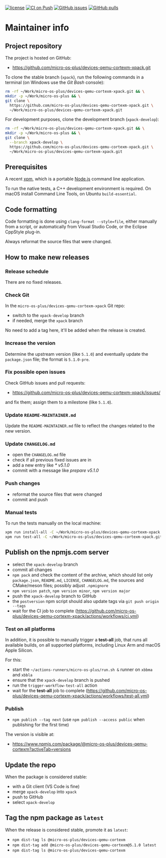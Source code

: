 [![license](https://img.shields.io/github/license/micro-os-plus/devices-qemu-cortexm-xpack)](https://github.com/micro-os-plus/devices-qemu-cortexm-xpack/blob/xpack/LICENSE)
[![CI on Push](https://github.com/micro-os-plus/devices-qemu-cortexm-xpack/actions/workflows/ci.yml/badge.svg)](https://github.com/micro-os-plus/devices-qemu-cortexm-xpack/actions/workflows/ci.yml)
[![GitHub issues](https://img.shields.io/github/issues/micro-os-plus/devices-qemu-cortexm-xpack.svg)](https://github.com/micro-os-plus/devices-qemu-cortexm-xpack/issues/)
[![GitHub pulls](https://img.shields.io/github/issues-pr/micro-os-plus/devices-qemu-cortexm-xpack.svg)](https://github.com/micro-os-plus/devices-qemu-cortexm-xpack/pulls)

# Maintainer info

## Project repository

The project is hosted on GitHub:

- <https://github.com/micro-os-plus/devices-qemu-cortexm-xpack.git>

To clone the stable branch (`xpack`), run the following commands in a
terminal (on Windows use the _Git Bash_ console):

```sh
rm -rf ~/Work/micro-os-plus/devices-qemu-cortexm-xpack.git && \
mkdir -p ~/Work/micro-os-plus && \
git clone \
  https://github.com/micro-os-plus/devices-qemu-cortexm-xpack.git \
  ~/Work/micro-os-plus/devices-qemu-cortexm-xpack.git
```

For development purposes, clone the development branch (`xpack-develop`):

```sh
rm -rf ~/Work/micro-os-plus/devices-qemu-cortexm-xpack.git && \
mkdir -p ~/Work/micro-os-plus && \
git clone \
  --branch xpack-develop \
  https://github.com/micro-os-plus/devices-qemu-cortexm-xpack.git \
  ~/Work/micro-os-plus/devices-qemu-cortexm-xpack.git
```

## Prerequisites

A recent [xpm](https://xpack.github.io/xpm/), which is a portable
[Node.js](https://nodejs.org/) command line application.

To run the native tests, a C++ development environment is required.
On macOS install Command Line Tools, on Ubuntu `build-essential`.

## Code formatting

Code formatting is done using `clang-format --style=file`, either manually
from a script, or automatically from Visual Studio Code, or the Eclipse
CppStyle plug-in.

Always reformat the source files that were changed.

## How to make new releases

### Release schedule

There are no fixed releases.

### Check Git

In the `micro-os-plus/devices-qemu-cortexm-xpack` Git repo:

- switch to the `xpack-develop` branch
- if needed, merge the `xpack` branch

No need to add a tag here, it'll be added when the release is created.

### Increase the version

Determine the upstream version (like `5.1.0`) and eventually update the
`package.json` file; the format is `5.1.0-pre`.

### Fix possible open issues

Check GitHub issues and pull requests:

- <https://github.com/micro-os-plus/devices-qemu-cortexm-xpack/issues/>

and fix them; assign them to a milestone (like `5.1.0`).

### Update `README-MAINTAINER.md`

Update the `README-MAINTAINER.md` file to reflect the changes
related to the new version.

### Update `CHANGELOG.md`

- open the `CHANGELOG.md` file
- check if all previous fixed issues are in
- add a new entry like _* v5.1.0_
- commit with a message like _prepare v5.1.0_

### Push changes

- reformat the source files that were changed
- commit and push

### Manual tests

To run the tests manually on the local machine:

```sh
xpm run install-all -C ~/Work/micro-os-plus/devices-qemu-cortexm-xpack.git
xpm run test-all -C ~/Work/micro-os-plus/devices-qemu-cortexm-xpack.git
```

## Publish on the npmjs.com server

- select the `xpack-develop` branch
- commit all changes
- `npm pack` and check the content of the archive, which should list
  only `package.json`, `README.md`, `LICENSE`, `CHANGELOG.md`,
  the sources and CMake/meson files;
  possibly adjust `.npmignore`
- `npm version patch`, `npm version minor`, `npm version major`
- push the `xpack-develop` branch to GitHub
- the `postversion` npm script should also update tags via `git push origin --tags`
- wait for the CI job to complete
  (<https://github.com/micro-os-plus/devices-qemu-cortexm-xpack/actions/workflows/ci.yml>)

### Test on all platforms

In addition, it is possible to manually trigger a **test-all** job, that
runs all available builds, on all supported platforms, including Linux Arm
and macOS Apple Silicon.

For this:

- start the `~/actions-runners/micro-os-plus/run.sh &` runner on `xbbma` and `xbbla`
- ensure that the `xpack-develop` branch is pushed
- run the `trigger-workflow-test-all` action
- wait for the **test-all** job to complete
  (<https://github.com/micro-os-plus/devices-qemu-cortexm-xpack/actions/workflows/test-all.yml>)

### Publish

- `npm publish --tag next` (use `npm publish --access public` when
  publishing for the first time)

The version is visible at:

- <https://www.npmjs.com/package/@micro-os-plus/devices-qemu-cortexm?activeTab=versions>

## Update the repo

When the package is considered stable:

- with a Git client (VS Code is fine)
- merge `xpack-develop` into `xpack`
- push to GitHub
- select `xpack-develop`

## Tag the npm package as `latest`

When the release is considered stable, promote it as `latest`:

- `npm dist-tag ls @micro-os-plus/devices-qemu-cortexm`
- `npm dist-tag add @micro-os-plus/devices-qemu-cortexm@5.1.0 latest`
- `npm dist-tag ls @micro-os-plus/devices-qemu-cortexm`
